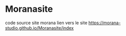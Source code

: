 # Moranasite
code source site morana 
lien vers le site 
https://morana-studio.github.io/Moranasite/index
